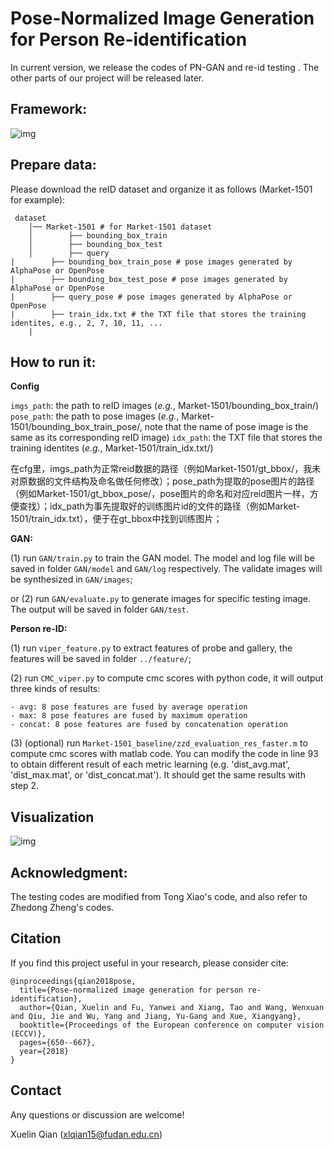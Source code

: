 # Pose-Normalized Image Generation for Person Re-identification

In current version, we release the codes of PN-GAN and re-id testing . The other parts of our project will be released later.

## Framework:

![img](https://github.com/naiq/PN_GAN/blob/master/fig/overview.jpg)

## Prepare data:
Please download the reID dataset and organize it as follows (Market-1501 for example):

     dataset
        │── Market-1501 # for Market-1501 dataset
        │        ├── bounding_box_train
        │        ├── bounding_box_test
        │        ├── query
	|        ├── bounding_box_train_pose # pose images generated by AlphaPose or OpenPose
	|        ├── bounding_box_test_pose # pose images generated by AlphaPose or OpenPose
	|        ├── query_pose # pose images generated by AlphaPose or OpenPose
	|        ├── train_idx.txt # the TXT file that stores the training identites, e.g., 2, 7, 10, 11, ...
        |

## How to run it:
**Config**

`imgs_path`: the path to reID images (*e.g.*, Market-1501/bounding_box_train/)
`pose_path`: the path to pose images (*e.g.*, Market-1501/bounding_box_train_pose/, note that the name of pose image is the same as its corresponding reID image)
`idx_path`: the TXT file that stores the training identites (*e.g.*, Market-1501/train_idx.txt/)

在cfg里，imgs_path为正常reid数据的路径（例如Market-1501/gt_bbox/，我未对原数据的文件结构及命名做任何修改）；pose_path为提取的pose图片的路径（例如Market-1501/gt_bbox_pose/，pose图片的命名和对应reid图片一样，方便查找）；idx_path为事先提取好的训练图片id的文件的路径（例如Market-1501/train_idx.txt），便于在gt_bbox中找到训练图片；

**GAN:**

(1) run `GAN/train.py` to train the GAN model. The model and log file will be saved in folder `GAN/model` and `GAN/log` respectively. The validate images will be synthesized in `GAN/images`;

or (2) run `GAN/evaluate.py` to generate images for specific testing image. The output will be saved in folder `GAN/test`.

**Person re-ID:**

(1) run `viper_feature.py` to extract features of probe and gallery, the features will be saved in folder `../feature/`;

(2) run `CMC_viper.py` to compute cmc scores with python code, it will output three kinds of results:

    - avg: 8 pose features are fused by average operation
    - max: 8 pose features are fused by maximum operation
    - concat: 8 pose features are fused by concatenation operation 

(3) (optional) run `Market-1501_baseline/zzd_evaluation_res_faster.m` to compute cmc scores with matlab code. You can modify the code in line 93 to obtain different result of each metric learning (e.g. 'dist_avg.mat', 'dist_max.mat', or 'dist_concat.mat'). It should get the same results with step 2.

## Visualization

![img](https://github.com/naiq/PN_GAN/blob/master/fig/visualization.jpg)
	  
## Acknowledgment:

The testing codes are modified from Tong Xiao's code, and also refer to Zhedong Zheng's codes.

## Citation
If you find this project useful in your research, please consider cite:

    @inproceedings{qian2018pose,
      title={Pose-normalized image generation for person re-identification},
      author={Qian, Xuelin and Fu, Yanwei and Xiang, Tao and Wang, Wenxuan and Qiu, Jie and Wu, Yang and Jiang, Yu-Gang and Xue, Xiangyang},
      booktitle={Proceedings of the European conference on computer vision (ECCV)},
      pages={650--667},
      year={2018}
    }

## Contact

Any questions or discussion are welcome!

Xuelin Qian (<xlqian15@fudan.edu.cn>)
